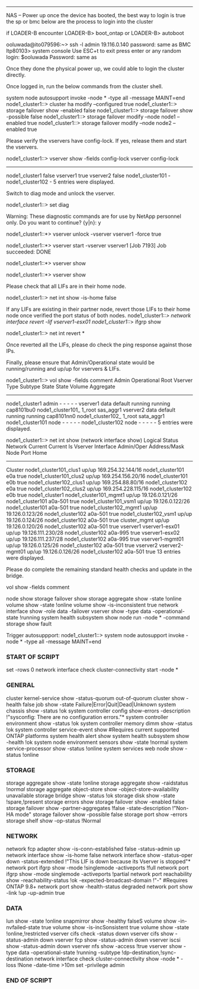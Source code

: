 _____________________________
NAS – Power up
once the device has booted, the best way to login is true the sp or bmc
below are the process to login into the cluster



if LOADER-B encounter
LOADER-B> boot_ontap 
or
LOADER-B> autoboot

ooluwada@ito079596:~> ssh -l admin 19.116.0.140
password: same as 
BMC ltp80103> system console
Use ESC+t to exit
press enter or any random
login: $ooluwada
Password: same as 


Once they done the physical power up, we could able to login the cluster directly. 

Once logged in, run the below commands from the cluster shell.


system node autosupport invoke -node * -type all -message MAINT=end
node1_cluster1::> cluster ha modify –configured true
node1_cluster1::> storage failover show -enabled false
node1_cluster1::> storage failover show -possible false
node1_cluster1::> storage failover modify –node node1 –enabled true
node1_cluster1::> storage failover modify –node node2 –enabled true

Please verify the vservers have config-lock. If yes, release them and start the vservers.

node1_cluster1::> vserver show -fields config-lock
vserver config-lock
------- -----------
node1_cluster1 false
vserver1 true
vserver2 false
node1_cluster101 -
node1_cluster102 -
5 entries were displayed.

Switch to diag mode and unlock the vserver.

node1_cluster1::> set diag

Warning: These diagnostic commands are for use by NetApp personnel only.
Do you want to continue? {y|n}: y

node1_cluster1::*> vserver unlock -vserver vserver1 -force true

node1_cluster1::*> vserver start -vserver vserver1
[Job 7193] Job succeeded: DONE

node1_cluster1::*> vserver show

node1_cluster1::*> vserver show

Please check that all LIFs are in their home node. 

node1_cluster1::> net int show -is-home false


If any LIFs are existing in their partner node, revert those LIFs to their home node once verified the port status of both nodes.
node1_cluster1::*> network interface revert -lif vserver1-esx01
node1_cluster1::*> ifgrp show

node1_cluster1::> net int revert *

Once reverted all the LIFs, please do check the ping response against those IPs.

Finally, please ensure that Admin/Operational state would be running/running and up/up for vservers & LIFs.



node1_cluster1::> vol show -fields comment
                               Admin      Operational Root
Vserver     Type    Subtype    State      State       Volume     Aggregate
----------- ------- ---------- ---------- ----------- ---------- ----------
node1_cluster1      admin   -          -          -           -          -
vserver1 data    default    running    running     cap8101bu0 node1_cluster101_
                                                      1_root     sas_aggr1
vserver2 data    default    running    running     cap8101nn0 node1_cluster102_
                                                      1_root     sata_aggr1
node1_cluster101    node    -          -          -           -          -
node1_cluster102    node    -          -          -           -          -
5 entries were displayed.

node1_cluster1::> net int show
  (network interface show)
            Logical    Status     Network            Current       Current Is
Vserver     Interface  Admin/Oper Address/Mask       Node          Port    Home
----------- ---------- ---------- ------------------ ------------- ------- ----
Cluster
            node1_cluster101_clus1 up/up  169.254.32.144/16  node1_cluster101      e0a     true
            node1_cluster101_clus2 up/up  169.254.156.20/16  node1_cluster101      e0b     true
            node1_cluster102_clus1 up/up  169.254.88.80/16   node1_cluster102      e0a     true
            node1_cluster102_clus2 up/up  169.254.228.115/16 node1_cluster102      e0b     true
node1_cluster1
            node1_cluster101_mgmt1 up/up  19.126.0.121/26    node1_cluster101      a0a-501 true
            node1_cluster101_vsm1 up/up   19.126.0.122/26    node1_cluster101      a0a-501 true
            node1_cluster102_mgmt1 up/up  19.126.0.123/26    node1_cluster102      a0a-501 true
            node1_cluster102_vsm1 up/up   19.126.0.124/26    node1_cluster102      a0a-501 true
            cluster_mgmt up/up    19.126.0.120/26    node1_cluster102      a0a-501 true
vserver1
            vserver1-esx01 up/up 19.126.111.230/28 node1_cluster102     a0a-995 true
            vserver1-esx02 up/up 19.126.111.237/28 node1_cluster102     a0a-995 true
            vserver1-mgmt01 up/up 19.126.0.125/26 node1_cluster102      a0a-501 true
vserver2
            vserver2-mgmt01 up/up 19.126.0.126/26 node1_cluster102      a0a-501 true
13 entries were displayed.

Please do complete the remaining standard health checks and update in the bridge.

vol show -fields comment

node show
storage failover show
storage aggregate show -state !online
volume show -state !online
volume show -is-inconsistent true
network interface show -role data -failover
vserver show -type data -operational-state !running
system health subsystem show
node run -node * -command storage show fault

Trigger autosuppport:
node1_cluster1::> system node autosupport invoke -node * -type all -message MAINT=end


### START OF SCRIPT ###
set -rows 0
network interface check cluster-connectivity start -node *

### GENERAL ###
cluster kernel-service show -status-quorum out-of-quorum
cluster show -health false
job show -state Failure|Error|Quit|Dead|Unknown
system chassis show -status !ok
system controller config show-errors -description !"sysconfig: There are no configuration errors."*
system controller environment show -status !ok
system controller memory dimm show -status !ok
system controller service-event show #Requires current supported ONTAP platforms
system health alert show
system health subsystem show -health !ok
system node environment sensors show -state !normal
system service-processor show -status !online
system services web node show -status !online

### STORAGE ###
storage aggregate show -state !online
storage aggregate show -raidstatus !*normal*
storage aggregate object-store show -object-store-availability unavailable 
storage bridge show -status !ok
storage disk show -state !spare,!present
storage errors show
storage failover show -enabled false
storage failover show -partner-aggregates !false -state-description !"Non-HA mode"
storage failover show -possible false
storage port show -errors
storage shelf show -op-status !Normal

### NETWORK ###
network fcp adapter show -is-conn-established false -status-admin up
network interface show -is-home false
network interface show -status-oper down -status-extended !"This LIF is down because its Vserver is stopped"*
network port ifgrp show -mode !singlemode -activeports !full
network port ifgrp show -mode singlemode -activeports !partial
network port reachability show -reachability-status !ok -expected-broadcast-domain !"-" #Requires ONTAP 9.8+
network port show -health-status degraded
network port show -link !up -up-admin true

### DATA ###
lun show -state !online
snapmirror show -healthy falseS
volume show -in-nvfailed-state true
volume show -is-incSonsistent true
volume show -state !online,!restricted
vserver cifs check -status down 
vserver cifs show -status-admin down
vserver fcp show -status-admin down
vserver iscsi show -status-admin down
vserver nfs show -access !true
vserver show -type data -operational-state !running -subtype !dp-destination,!sync-destination
network interface check cluster-connectivity show -node * -loss !None -date-time >10m 
set -privilege admin

### END OF SCRIPT ###

